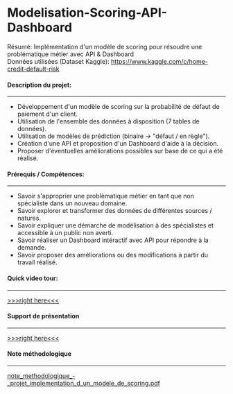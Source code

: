 # Modelisation-Scoring-API-Dashboard

Résumé: Implémentation d'un modèle de scoring pour résoudre une problématique métier avec API &amp; Dashboard<br />
Données utilisées (Dataset Kaggle): <a href="https://www.kaggle.com/c/home-credit-default-risk/data" title="Home Credit Default Risk" >https://www.kaggle.com/c/home-credit-default-risk</a>

#### Description du projet:
---

- Développement d'un modèle de scoring sur la probabilité de défaut de paiement d'un client.
- Utilisation de l'ensemble des données à disposition (7 tables de données).
- Utilisation de modèles de prédiction (binaire -> "défaut / en règle").
- Création d'une API et proposition d'un Dashboard d'aide à la décision.
- Proposer d'éventuelles améliorations possibles sur base de ce qui a été réalisé.

#### Prérequis / Compétences:
---

- Savoir s'approprier une problèmatique métier en tant que non spécialiste dans un nouveau domaine.
- Savoir explorer et transformer des données de différentes sources / natures.
- Savoir expliquer une démarche de modélisation à des spécialistes et accessible à un public non averti.
- Savoir réaliser un Dashboard intéractif avec API pour répondre à la demande.
- Savoir proposer des améliorations ou des modifications à partir du travail réalisé.

#### Quick video tour:
---

<a href="https://github.com/C4M1N/Modelisation-Scoring-API-Dashboard/blob/main/docs/powerpoint_presentation_projet_pret_a_depenser.pdf" title="powerpoint"> >>>right here<<< </a>

#### Support de présentation
---

<a href="https://github.com/C4M1N/Modelisation-Scoring-API-Dashboard/blob/main/docs/note_methodologique_-_projet_implementation_d_un_modele_de_scoring.pdf" title="methodological note "> >>>right here<<< </a>

#### Note méthodologique
---
[note_methodologique_-_projet_implementation_d_un_modele_de_scoring.pdf](https://github.com/C4M1N/Modelisation-Scoring-API-Dashboard/files/7981077/note_methodologique_-_projet_implementation_d_un_modele_de_scoring.pdf)


